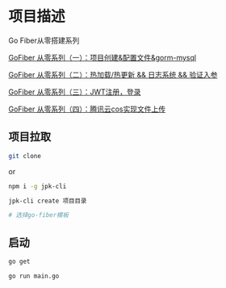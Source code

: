 # 项目描述

Go Fiber从零搭建系列

[GoFiber 从零系列（一）：项目创建&配置文件&gorm-mysql](https://juejin.cn/post/7094910872375525406/)

[GoFiber 从零系列（二）：热加载/热更新 && 日志系统 && 验证入参](https://juejin.cn/post/7098587895573217293)

[GoFiber 从零系列（三）：JWT注册，登录](https://juejin.cn/post/7098918086778028039)

[GoFiber 从零系列（四）：腾讯云cos实现文件上传](https://juejin.cn/post/7102219173190696968)

## 项目拉取

```sh
git clone 
```

or

```sh
npm i -g jpk-cli

jpk-cli create 项目目录

# 选择go-fiber模板
```

## 启动

```sh
go get

go run main.go
```